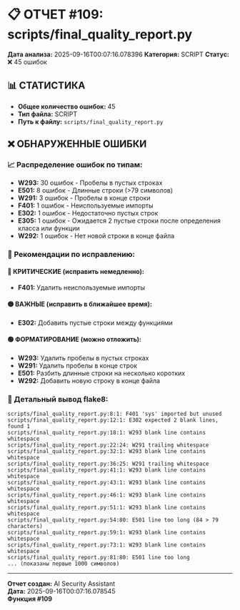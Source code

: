 # 📋 ОТЧЕТ #109: scripts/final_quality_report.py

**Дата анализа:** 2025-09-16T00:07:16.078396
**Категория:** SCRIPT
**Статус:** ❌ 45 ошибок

## 📊 СТАТИСТИКА

- **Общее количество ошибок:** 45
- **Тип файла:** SCRIPT
- **Путь к файлу:** `scripts/final_quality_report.py`

## ❌ ОБНАРУЖЕННЫЕ ОШИБКИ

### 📈 Распределение ошибок по типам:

- **W293:** 30 ошибок - Пробелы в пустых строках
- **E501:** 8 ошибок - Длинные строки (>79 символов)
- **W291:** 3 ошибок - Пробелы в конце строки
- **F401:** 1 ошибок - Неиспользуемые импорты
- **E302:** 1 ошибок - Недостаточно пустых строк
- **E305:** 1 ошибок - Ожидается 2 пустые строки после определения класса или функции
- **W292:** 1 ошибок - Нет новой строки в конце файла

### 🎯 Рекомендации по исправлению:

#### 🔴 КРИТИЧЕСКИЕ (исправить немедленно):
- **F401:** Удалить неиспользуемые импорты

#### 🟡 ВАЖНЫЕ (исправить в ближайшее время):
- **E302:** Добавить пустые строки между функциями

#### 🟢 ФОРМАТИРОВАНИЕ (можно отложить):
- **W293:** Удалить пробелы в пустых строках
- **W291:** Удалить пробелы в конце строк
- **E501:** Разбить длинные строки на несколько коротких
- **W292:** Добавить новую строку в конце файла

### 📝 Детальный вывод flake8:

```
scripts/final_quality_report.py:8:1: F401 'sys' imported but unused
scripts/final_quality_report.py:12:1: E302 expected 2 blank lines, found 1
scripts/final_quality_report.py:18:1: W293 blank line contains whitespace
scripts/final_quality_report.py:22:24: W291 trailing whitespace
scripts/final_quality_report.py:32:1: W293 blank line contains whitespace
scripts/final_quality_report.py:36:25: W291 trailing whitespace
scripts/final_quality_report.py:41:1: W293 blank line contains whitespace
scripts/final_quality_report.py:43:1: W293 blank line contains whitespace
scripts/final_quality_report.py:46:1: W293 blank line contains whitespace
scripts/final_quality_report.py:51:1: W293 blank line contains whitespace
scripts/final_quality_report.py:54:80: E501 line too long (84 > 79 characters)
scripts/final_quality_report.py:59:1: W293 blank line contains whitespace
scripts/final_quality_report.py:73:1: W293 blank line contains whitespace
scripts/final_quality_report.py:81:80: E501 line too long 
... (показаны первые 1000 символов)
```

---
**Отчет создан:** AI Security Assistant  
**Дата:** 2025-09-16T00:07:16.078545  
**Функция #109**
